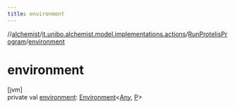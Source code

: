 ```yaml
---
title: environment
---
```

//[alchemist](../../../index.html)/[it.unibo.alchemist.model.implementations.actions](../index.html)/[RunProtelisProgram](index.html)/[environment](environment.html)



# environment



[jvm]\
private val [environment](environment.html): [Environment](../../it.unibo.alchemist.model.interfaces/-environment/index.html)<[Any](https://kotlinlang.org/api/latest/jvm/stdlib/kotlin/-any/index.html), [P](../../it.unibo.alchemist.model/-protelis-incarnation/index.html)>




